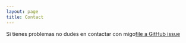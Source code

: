 ```yaml
---
layout: page
title: Contact
---
```


Si tienes problemas no dudes en contactar con migo[file a GitHub issue](https://github.com/MrRastayoung/MrRastayoung/issues/new)

